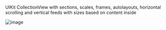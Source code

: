 UIKit CollectionView with sections, scales, frames, autolayouts, horizontal scrolling and vertical feeds with sizes based on content inside

![image](https://github.com/user-attachments/assets/494a8941-d287-4085-a7ba-7af048e69b6a)
